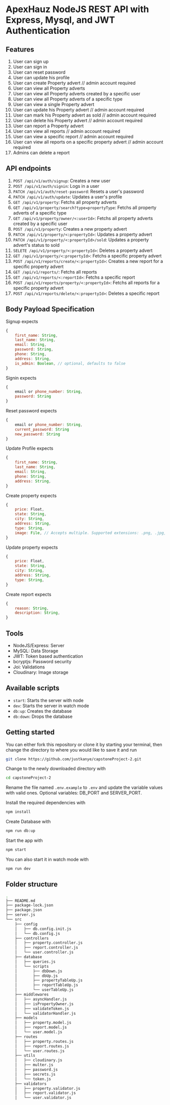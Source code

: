 # ApexHauz NodeJS REST API with Express, Mysql, and JWT Authentication

## Features

1. User can sign up
2. User can sign in
3. User can reset password
4. User can update his profile
5. User can create Property advert // admin account required
6. User can view all Property adverts
7. User can view all Property adverts created by a specific user
8. User can view all Property adverts of a specific type
9. User can view a single Property advert
10. User can update his Property advert // admin account required
11. User can mark his Property advert as sold // admin account required
12. User can delete his Property advert // admin account required
13. User can report a Property advert
14. User can view all reports // admin account required
15. User can view a specific report // admin account required
16. User can view all reports on a specific property advert // admin account required
17. Admins can delete a report

## API endpoints

1. `POST /api/v1/auth/signup`: Creates a new user
2. `POST /api/v1/auth/signin`: Logs in a user
3. `PATCH /api/v1/auth/reset-password`: Resets a user's password
4. `PATCH /api/v1/auth/update`: Updates a user's profile
5. `GET /api/v1/property`: Fetchs all property adverts
6. `GET /api/v1/property/search?type=propertyType`: Fetchs all property adverts of a specific type
7. `GET /api/v1/property/owner/<:userId>`: Fetchs all property adverts created by a specific user
8. `POST /api/v1/property`: Creates a new property advert
9. `PATCH /api/v1/property/<:propertyId>`: Updates a property advert
10. `PATCH /api/v1/property/<:propertyId>/sold`: Updates a property advert's status to sold
11. `SELETE /api/v1/property/<:propertyId>`: Deletes a property advert
12. `GET /api/v1/property/<:propertyId>`: Fetchs a specific property advert
13. `POST /api/v1/reports/create/<:propertyId>`: Creates a new report for a specific property advert
14. `GET /api/v1/reports/`: Fetchs all reports
15. `GET /api/v1/reports/<:reportId>`: Fetchs a specific report
16. `POST /api/v1/reports/property/<:propertyId>`: Fetchs all reports for a specific property advert
17. `POST /api/v1/reports/delete/<:propertyId>`: Deletes a specific report

## Body Payload Specification

Signup expects

```js
{
    first_name: String,
    last_name: String,
    email: String,
    password: String,
    phone: String,
    address: String,
    is_admin: Boolean, // optional, defaults to false
}
```

Signin expects

```js
{
    email or phone_number: String,
    password: String
}
```

Reset password expects

```js
{
    email or phone_number: String,
    current_password: String
    new_password: String
}
```

Update Profile expects

```js
{
    first_name: String,
    last_name: String,
    email: String,
    phone: String,
    address: String,
}
```

Create property expects

```js
{
    price: Float,
    state: String,
    city: String,
    address: String,
    type: String,
    image: File, // Accepts multiple. Supported extensions: .png, .jpg, .jpeg
}
```

Update property expects

```js
{
    price: Float,
    state: String,
    city: String,
    address: String,
    type: String,
}
```

Create report expects

```js
{
    reason: String,
    description: String,
}
```

## Tools

- NodeJS/Express: Server
- MySQL: Data Storage
- JWT: Token based authentication
- bcryptjs: Password security
- Joi: Validations
- Cloudinary: Image storage

## Available scripts

- `start`: Starts the server with node
- `dev`: Starts the server in watch mode
- `db:up`: Creates the database
- `db:down`: Drops the database

## Getting started

You can either fork this repository or clone it by starting your terminal, then change the directory to where you would like to save it and run

```sh
git clone https://github.com/justkanye/capstoneProject-2.git
```

Change to the newly downloaded directory with

```sh
cd capstoneProject-2
```

Rename the file named `.env.example` to `.env` and update the variable values with valid ones. Optional variables: DB_PORT and SERVER_PORT.

Install the required dependencies with

```sh
npm install
```

Create Database with

```sh
npm run db:up
```

Start the app with

```sh
npm start
```

You can also start it in watch mode with

```sh
npm run dev
```

## Folder structure

```sh
.
├── README.md
├── package-lock.json
├── package.json
├── server.js
└── src
    ├── config
    │   ├── db.config.init.js
    │   └── db.config.js
    ├── controllers
    │   ├── property.controller.js
    │   ├── report.controller.js
    │   └── user.controller.js
    ├── database
    │   ├── queries.js
    │   └── scripts
    │       ├── dbDown.js
    │       ├── dbUp.js
    │       ├── propertyTableUp.js
    │       ├── reportTableUp.js
    │       └── userTableUp.js
    ├── middlewares
    │   ├── asyncHandler.js
    │   ├── isPropertyOwner.js
    │   ├── validateToken.js
    │   └── validatorHandler.js
    ├── models
    │   ├── property.model.js
    │   ├── report.model.js
    │   └── user.model.js
    ├── routes
    │   ├── property.routes.js
    │   ├── report.routes.js
    │   └── user.routes.js
    ├── utils
    │   ├── cloudinary.js
    │   ├── multer.js
    │   ├── password.js
    │   ├── secrets.js
    │   └── token.js
    ├── validators
    │   ├── property.validator.js
    │   ├── report.validator.js
    │   └── user.validator.js
```
